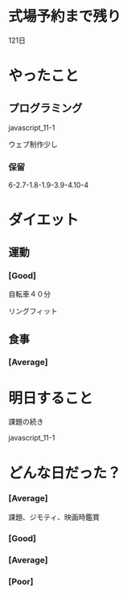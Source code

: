 # 式場予約まで残り

121日

# やったこと

## プログラミング

javascript_11-1

ウェブ制作少し

### 保留
6-2.7-1.8-1.9-3.9-4.10-4

# ダイエット

## 運動 

### [Good]

自転車４０分

リングフィット

## 食事

### [Average]

# 明日すること

課題の続き

javascript_11-1

# どんな日だった？

### [Average]

課題、ジモティ、映画時鑑賞

### [Good]
### [Average]
### [Poor]
